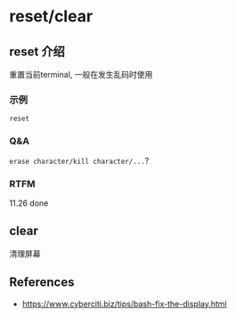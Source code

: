 
# reset/clear

## reset 介绍

重置当前terminal, 一般在发生乱码时使用

### 示例

```text
reset
```

### Q&A

`erase character/kill character/...`?

### RTFM

11.26 done

## clear

清理屏幕

## References

- https://www.cyberciti.biz/tips/bash-fix-the-display.html

